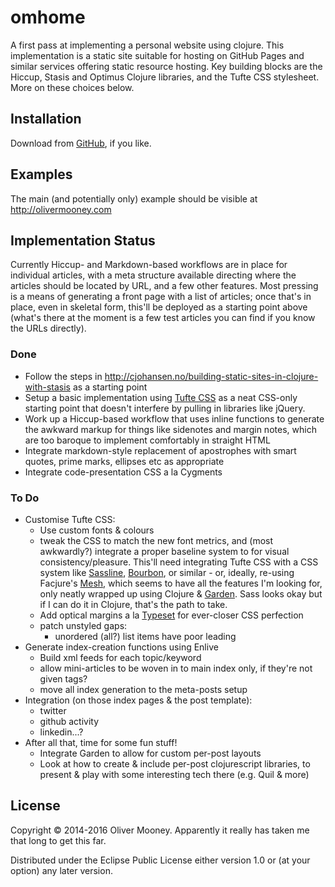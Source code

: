 # omhome

A first pass at implementing a personal website using clojure. This implementation is a static site suitable for hosting on GitHub Pages and similar services offering static resource hosting. Key building blocks are the Hiccup, Stasis and Optimus Clojure libraries, and the Tufte CSS stylesheet. More on these choices below.

## Installation

Download from [GitHub](https://github.com/OliverM/omhome), if you like.

## Examples

The main (and potentially only) example should be visible at http://olivermooney.com

## Implementation Status
Currently Hiccup- and Markdown-based workflows are in place for individual articles, with a meta structure available directing where the articles should be located by URL, and a few other features. Most pressing is a means of generating a front page with a list of articles; once that's in place, even in skeletal form, this'll be deployed as a starting point above (what's there at the moment is a few test articles you can find if you know the URLs directly).

### Done
- Follow the steps in <http://cjohansen.no/building-static-sites-in-clojure-with-stasis> as a starting point
- Setup a basic implementation using [Tufte CSS](https://edwardtufte.github.io/tufte-css/) as a neat CSS-only starting point that doesn't interfere by pulling in libraries like jQuery.
- Work up a Hiccup-based workflow that uses inline functions to generate the awkward markup for things like sidenotes and margin notes, which are too baroque to implement comfortably in straight HTML
- Integrate markdown-style replacement of apostrophes with smart quotes, prime marks, ellipses etc as appropriate
- Integrate code-presentation CSS a la Cygments

### To Do
- Customise Tufte CSS:
    - Use custom fonts & colours
    - tweak the CSS to match the new font metrics, and (most awkwardly?) integrate a proper baseline system to for visual consistency/pleasure. This'll need integrating Tufte CSS with a CSS system like [Sassline](http://sassline.com), [Bourbon](http://bourbon.io), or similar - or, ideally, re-using Facjure's [Mesh](https://github.com/facjure/mesh), which seems to have all the features I'm looking for, only neatly wrapped up using Clojure & [Garden](https://github.com/noprompt/garden). Sass looks okay but if I can do it in Clojure, that's the path to take.
    - Add optical margins a la [Typeset](https://github.com/davidmerfield/Typeset) for ever-closer CSS perfection
    - patch unstyled gaps:
      - unordered (all?) list items have poor leading
- Generate index-creation functions using Enlive
  - Build xml feeds for each topic/keyword
  - allow mini-articles to be woven in to main index only, if they're not given tags?
  - move all index generation to the meta-posts setup
- Integration (on those index pages & the post template):
  - twitter 
  - github activity
  - linkedin...? 
- After all that, time for some fun stuff!
  - Integrate Garden to allow for custom per-post layouts
  - Look at how to create & include per-post clojurescript libraries, to present & play with some interesting tech there (e.g. Quil & more)

## License

Copyright © 2014-2016 Oliver Mooney. Apparently it really has taken me that long to get this far.

Distributed under the Eclipse Public License either version 1.0 or (at
your option) any later version.
